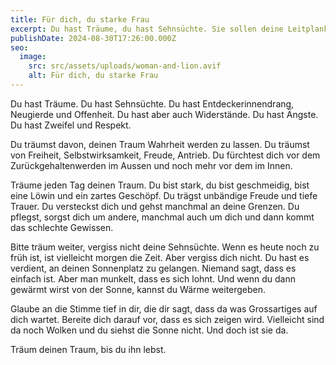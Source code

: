 ```yaml
---
title: Für dich, du starke Frau
excerpt: Du hast Träume, du hast Sehnsüchte. Sie sollen deine Leitplanken sein.
publishDate: 2024-08-30T17:26:00.000Z
seo:
  image:
    src: src/assets/uploads/woman-and-lion.avif
    alt: Für dich, du starke Frau
---
```


Du hast Träume. Du hast Sehnsüchte. Du hast Entdeckerinnendrang, Neugierde und Offenheit. Du hast aber auch Widerstände. Du hast Ängste. Du hast Zweifel und Respekt.

Du träumst davon, deinen Traum Wahrheit werden zu lassen. Du träumst von Freiheit, Selbstwirksamkeit, Freude, Antrieb. Du fürchtest dich vor dem Zurückgehaltenwerden im Aussen und noch mehr vor dem im Innen.

Träume jeden Tag deinen Traum. Du bist stark, du bist geschmeidig, bist eine Löwin und ein zartes Geschöpf. Du trägst unbändige Freude und tiefe Trauer. Du versteckst dich und gehst manchmal an deine Grenzen. Du pflegst, sorgst dich um andere, manchmal auch um dich und dann kommt das schlechte Gewissen.

Bitte träum weiter, vergiss nicht deine Sehnsüchte. Wenn es heute noch zu früh ist, ist vielleicht morgen die Zeit. Aber vergiss dich nicht. Du hast es verdient, an deinen Sonnenplatz zu gelangen. Niemand sagt, dass es einfach ist. Aber man munkelt, dass es sich lohnt. Und wenn du dann gewärmt wirst von der Sonne, kannst du Wärme weitergeben.

Glaube an die Stimme tief in dir, die dir sagt, dass da was Grossartiges auf dich wartet. Bereite dich darauf vor, dass es sich zeigen wird. Vielleicht sind da noch Wolken und du siehst die Sonne nicht. Und doch ist sie da.

Träum deinen Traum, bis du ihn lebst.
